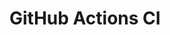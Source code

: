 # GitHub Actions CI







































































































































































































































































































































































































































































































































































































































































































































































































































































































































































































































































































































































































































































































































































































































































































































































































































































































































































































































































































































































































































































































































































































































































































































































































































































































































































































































































































































































































































